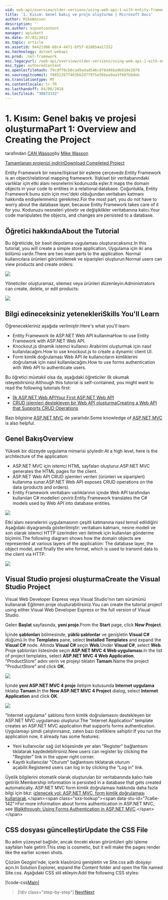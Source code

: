 ```yaml
---
uid: web-api/overview/older-versions/using-web-api-1-with-entity-framework-5/using-web-api-with-entity-framework-part-1
title: '1. Kısım: Genel bakış ve proje oluşturma | Microsoft Docs'
author: MikeWasson
description: ''
ms.author: aspnetcontent
manager: wpickett
ms.date: 07/03/2012
ms.topic: article
ms.assetid: 94421d86-68c4-4471-bf5f-82d654a17252
ms.technology: dotnet-webapi
ms.prod: .net-framework
msc.legacyurl: /web-api/overview/older-versions/using-web-api-1-with-entity-framework-5/using-web-api-with-entity-framework-part-1
msc.type: authoredcontent
ms.openlocfilehash: f9cdff0cb0cad9adad546c8f8d46ba9b010e1079
ms.sourcegitcommit: f8852267f463b62d7f975e56bea9aa3f68fbbdeb
ms.translationtype: MT
ms.contentlocale: tr-TR
ms.lasthandoff: 04/06/2018
ms.locfileid: "30873332"
---
```

<a name="part-1-overview-and-creating-the-project"></a><span data-ttu-id="7ca6e-102">1. Kısım: Genel bakış ve projesi oluşturma</span><span class="sxs-lookup"><span data-stu-id="7ca6e-102">Part 1: Overview and Creating the Project</span></span>
====================
<span data-ttu-id="7ca6e-103">tarafından [CAN Wasson](https://github.com/MikeWasson)</span><span class="sxs-lookup"><span data-stu-id="7ca6e-103">by [Mike Wasson](https://github.com/MikeWasson)</span></span>

[<span data-ttu-id="7ca6e-104">Tamamlanan projenizi indirin</span><span class="sxs-lookup"><span data-stu-id="7ca6e-104">Download Completed Project</span></span>](http://code.msdn.microsoft.com/ASP-NET-Web-API-with-afa30545)

<span data-ttu-id="7ca6e-105">Entity Framework bir nesne/ilişkisel bir eşleme çerçevedir.</span><span class="sxs-lookup"><span data-stu-id="7ca6e-105">Entity Framework is an object/relational mapping framework.</span></span> <span data-ttu-id="7ca6e-106">İlişkisel bir veritabanındaki varlıklar için etki alanı nesnelerini kodunuzda eşler.</span><span class="sxs-lookup"><span data-stu-id="7ca6e-106">It maps the domain objects in your code to entities in a relational database.</span></span> <span data-ttu-id="7ca6e-107">Çoğunlukla, Entity Framework bunu sizin için mvc'deki olduğundan veritabanı katmanı hakkında endişelenmeniz gerekmez.</span><span class="sxs-lookup"><span data-stu-id="7ca6e-107">For the most part, you do not have to worry about the database layer, because Entity Framework takes care of it for you.</span></span> <span data-ttu-id="7ca6e-108">Kodunuzu nesneleri yönetir ve değişiklikler veritabanına kalıcı.</span><span class="sxs-lookup"><span data-stu-id="7ca6e-108">Your code manipulates the objects, and changes are persisted to a database.</span></span>

## <a name="about-the-tutorial"></a><span data-ttu-id="7ca6e-109">Öğretici hakkında</span><span class="sxs-lookup"><span data-stu-id="7ca6e-109">About the Tutorial</span></span>

<span data-ttu-id="7ca6e-110">Bu öğreticide, bir basit depolama uygulaması oluşturacaksınız.</span><span class="sxs-lookup"><span data-stu-id="7ca6e-110">In this tutorial, you will create a simple store application.</span></span> <span data-ttu-id="7ca6e-111">Uygulama için iki ana bölümü vardır.</span><span class="sxs-lookup"><span data-stu-id="7ca6e-111">There are two main parts to the application.</span></span> <span data-ttu-id="7ca6e-112">Normal kullanıcılara ürünleri görüntülemek ve siparişleri oluşturun:</span><span class="sxs-lookup"><span data-stu-id="7ca6e-112">Normal users can view products and create orders:</span></span>

![](using-web-api-with-entity-framework-part-1/_static/image1.png)

<span data-ttu-id="7ca6e-113">Yöneticiler oluşturamaz, silemez veya ürünleri düzenleyin:</span><span class="sxs-lookup"><span data-stu-id="7ca6e-113">Administrators can create, delete, or edit products:</span></span>

![](using-web-api-with-entity-framework-part-1/_static/image2.png)

## <a name="skills-youll-learn"></a><span data-ttu-id="7ca6e-114">Bilgi edineceksiniz yetenekleri</span><span class="sxs-lookup"><span data-stu-id="7ca6e-114">Skills You'll Learn</span></span>

<span data-ttu-id="7ca6e-115">Öğrenecekleriniz aşağıda verilmiştir:</span><span class="sxs-lookup"><span data-stu-id="7ca6e-115">Here's what you'll learn:</span></span>

- <span data-ttu-id="7ca6e-116">Entity Framework ile ASP.NET Web API kullanma</span><span class="sxs-lookup"><span data-stu-id="7ca6e-116">How to use Entity Framework with ASP.NET Web API.</span></span>
- <span data-ttu-id="7ca6e-117">Knockout.js dinamik istemci kullanıcı Arabirimi oluşturmak için nasıl kullanılacağını.</span><span class="sxs-lookup"><span data-stu-id="7ca6e-117">How to use knockout.js to create a dynamic client UI.</span></span>
- <span data-ttu-id="7ca6e-118">Form kimlik doğrulaması Web API ile kullanıcıların kimliklerini doğrulamak için nasıl kullanılacağını.</span><span class="sxs-lookup"><span data-stu-id="7ca6e-118">How to use forms authentication with Web API to authenticate users.</span></span>

<span data-ttu-id="7ca6e-119">Bu öğretici müstakil olsa da, aşağıdaki öğreticiler ilk okumak isteyebilirsiniz:</span><span class="sxs-lookup"><span data-stu-id="7ca6e-119">Although this tutorial is self-contained, you might want to read the following tutorials first:</span></span>

- [<span data-ttu-id="7ca6e-120">İlk ASP.NET Web API</span><span class="sxs-lookup"><span data-stu-id="7ca6e-120">Your First ASP.NET Web API</span></span>](../../getting-started-with-aspnet-web-api/tutorial-your-first-web-api.md)
- [<span data-ttu-id="7ca6e-121">CRUD işlemleri destekleyen bir Web API oluşturma</span><span class="sxs-lookup"><span data-stu-id="7ca6e-121">Creating a Web API that Supports CRUD Operations</span></span>](../creating-a-web-api-that-supports-crud-operations.md)

<span data-ttu-id="7ca6e-122">Bazı bilgisine [ASP.NET MVC](../../../../mvc/index.md) de yararlıdır.</span><span class="sxs-lookup"><span data-stu-id="7ca6e-122">Some knowledge of [ASP.NET MVC](../../../../mvc/index.md) is also helpful.</span></span>

## <a name="overview"></a><span data-ttu-id="7ca6e-123">Genel Bakış</span><span class="sxs-lookup"><span data-stu-id="7ca6e-123">Overview</span></span>

<span data-ttu-id="7ca6e-124">Yüksek bir düzeyde uygulama mimarisi şöyledir:</span><span class="sxs-lookup"><span data-stu-id="7ca6e-124">At a high level, here is the architecture of the application:</span></span>

- <span data-ttu-id="7ca6e-125">ASP.NET MVC için istemci HTML sayfaları oluşturur.</span><span class="sxs-lookup"><span data-stu-id="7ca6e-125">ASP.NET MVC generates the HTML pages for the client.</span></span>
- <span data-ttu-id="7ca6e-126">ASP.NET Web API CRUD işlemleri verileri (ürünleri ve siparişleri) kullanıma sunar.</span><span class="sxs-lookup"><span data-stu-id="7ca6e-126">ASP.NET Web API exposes CRUD operations on the data (products and orders).</span></span>
- <span data-ttu-id="7ca6e-127">Entity Framework veritabanı varlıklarının içinde Web API tarafından kullanılan C# modelleri çevirir.</span><span class="sxs-lookup"><span data-stu-id="7ca6e-127">Entity Framework translates the C# models used by Web API into database entities.</span></span>

![](using-web-api-with-entity-framework-part-1/_static/image3.png)

<span data-ttu-id="7ca6e-128">Etki alanı nesnelerini uygulamasının çeşitli katmanına nasıl temsil edildiğini Aşağıdaki diyagramda gösterilmiştir: veritabanı katmanı, nesne modeli ve son olarak istemci HTTP üzerinden veri iletmek için kullanılan gönderme biçimini.</span><span class="sxs-lookup"><span data-stu-id="7ca6e-128">The following diagram shows how the domain objects are represented at various layers of the application: The database layer, the object model, and finally the wire format, which is used to transmit data to the client via HTTP.</span></span>

![](using-web-api-with-entity-framework-part-1/_static/image4.png)

## <a name="create-the-visual-studio-project"></a><span data-ttu-id="7ca6e-129">Visual Studio projesi oluşturma</span><span class="sxs-lookup"><span data-stu-id="7ca6e-129">Create the Visual Studio Project</span></span>

<span data-ttu-id="7ca6e-130">Visual Web Developer Express veya Visual Studio'nın tam sürümünü kullanarak Eğitmen proje oluşturabilirsiniz.</span><span class="sxs-lookup"><span data-stu-id="7ca6e-130">You can create the tutorial project using either Visual Web Developer Express or the full version of Visual Studio.</span></span>

<span data-ttu-id="7ca6e-131">Gelen **Başlat** sayfasında, **yeni proje**.</span><span class="sxs-lookup"><span data-stu-id="7ca6e-131">From the **Start** page, click **New Project**.</span></span>

<span data-ttu-id="7ca6e-132">İçinde **şablonları** bölmesinde, **yüklü şablonlar** ve genişletin **Visual C#** düğümü.</span><span class="sxs-lookup"><span data-stu-id="7ca6e-132">In the **Templates** pane, select **Installed Templates** and expand the **Visual C#** node.</span></span> <span data-ttu-id="7ca6e-133">Altında **Visual C#** seçin **Web**.</span><span class="sxs-lookup"><span data-stu-id="7ca6e-133">Under **Visual C#**, select **Web**.</span></span> <span data-ttu-id="7ca6e-134">Proje şablonları listesinde seçin **ASP.NET MVC 4 Web uygulaması**.</span><span class="sxs-lookup"><span data-stu-id="7ca6e-134">In the list of project templates, select **ASP.NET MVC 4 Web Application**.</span></span> <span data-ttu-id="7ca6e-135">"ProductStore" adını verin ve projeyi tıklatın **Tamam**.</span><span class="sxs-lookup"><span data-stu-id="7ca6e-135">Name the project "ProductStore" and click **OK**.</span></span>

![](using-web-api-with-entity-framework-part-1/_static/image5.png)

<span data-ttu-id="7ca6e-136">İçinde **yeni ASP.NET MVC 4 proje** iletişim kutusunda **Internet uygulama** tıklatıp **Tamam**.</span><span class="sxs-lookup"><span data-stu-id="7ca6e-136">In the **New ASP.NET MVC 4 Project** dialog, select **Internet Application** and click **OK**.</span></span>

![](using-web-api-with-entity-framework-part-1/_static/image6.png)

<span data-ttu-id="7ca6e-137">"Internet uygulama" şablonu form kimlik doğrulamasını destekleyen bir ASP.NET MVC uygulaması oluşturur.</span><span class="sxs-lookup"><span data-stu-id="7ca6e-137">The "Internet Application" template creates an ASP.NET MVC application that supports forms authentication.</span></span> <span data-ttu-id="7ca6e-138">Uygulamayı şimdi çalıştırırsanız, zaten bazı özelliklere sahiptir:</span><span class="sxs-lookup"><span data-stu-id="7ca6e-138">If you run the application now, it already has some features:</span></span>

- <span data-ttu-id="7ca6e-139">Yeni kullanıcılar sağ üst köşesinde yer alan "Register" bağlantısını tıklatarak kaydedebilirsiniz.</span><span class="sxs-lookup"><span data-stu-id="7ca6e-139">New users can register by clicking the "Register" link in the upper right corner.</span></span>
- <span data-ttu-id="7ca6e-140">Kayıtlı kullanıcılar "Oturum" bağlantısını tıklatarak oturum açabilir.</span><span class="sxs-lookup"><span data-stu-id="7ca6e-140">Registered users can log in by clicking the "Log in" link.</span></span>

<span data-ttu-id="7ca6e-141">Üyelik bilgilerini otomatik olarak oluşturulan bir veritabanında kalıcı hale getirilir.</span><span class="sxs-lookup"><span data-stu-id="7ca6e-141">Membership information is persisted in a database that gets created automatically.</span></span> <span data-ttu-id="7ca6e-142">ASP.NET MVC form kimlik doğrulaması hakkında daha fazla bilgi için bkz: [izlenecek yol: ASP.NET MVC, form kimlik doğrulaması kullanarak](https://msdn.microsoft.com/library/ff398049(VS.98).aspx).</span><span class="sxs-lookup"><span data-stu-id="7ca6e-142">For more information about forms authentication in ASP.NET MVC, see [Walkthrough: Using Forms Authentication in ASP.NET MVC](https://msdn.microsoft.com/library/ff398049(VS.98).aspx).</span></span>

## <a name="update-the-css-file"></a><span data-ttu-id="7ca6e-143">CSS dosyası güncelleştir</span><span class="sxs-lookup"><span data-stu-id="7ca6e-143">Update the CSS File</span></span>

<span data-ttu-id="7ca6e-144">Bu adım yüzeysel bağlıdır, ancak önceki ekran görüntüleri gibi işleme sayfaları hale getirir.</span><span class="sxs-lookup"><span data-stu-id="7ca6e-144">This step is cosmetic, but it will make the pages render like the earlier screen shots.</span></span>

<span data-ttu-id="7ca6e-145">Çözüm Gezgini'nde, içerik klasörünü genişletin ve Site.css adlı dosyayı açın.</span><span class="sxs-lookup"><span data-stu-id="7ca6e-145">In Solution Explorer, expand the Content folder and open the file named Site.css.</span></span> <span data-ttu-id="7ca6e-146">Aşağıdaki CSS stil ekleyin:</span><span class="sxs-lookup"><span data-stu-id="7ca6e-146">Add the following CSS styles:</span></span>

[!code-css[Main](using-web-api-with-entity-framework-part-1/samples/sample1.css)]

> [!div class="step-by-step"]
> [<span data-ttu-id="7ca6e-147">Next</span><span class="sxs-lookup"><span data-stu-id="7ca6e-147">Next</span></span>](using-web-api-with-entity-framework-part-2.md)
